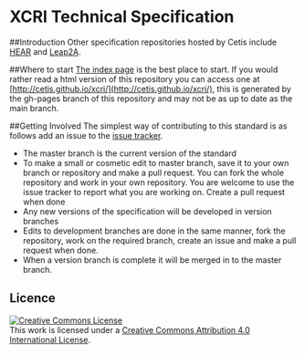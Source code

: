 # XCRI Technical Specification

##Introduction
 Other specification repositories hosted by Cetis include [HEAR](https://github.com/Cetis/hear/) and [Leap2A](https://github.com/Cetis/leap2a).

##Where to start
[The index page](https://github.com/Cetis/xcri/blob/master/xcri/index.md) is the best place to start. If you would rather read a html version of this repository you can access one at [http://cetis.github.io/xcri/](http://cetis.github.io/xcri/), this is generated by the gh-pages branch of this repository and may not be as up to date as the main branch.

##Getting Involved
The simplest way of contributing to this standard is as follows add an issue to the [issue tracker](https://github.com/Cetis/xcri/issues).

- The master branch is the current version of the standard
- To make a small or cosmetic edit to master branch, save it to your own branch or repository and make a pull request.  You can fork the whole repository and work in your own repository. You are welcome to use the issue tracker to report what you are working on. Create a pull request when done
- Any new versions of the specification will be developed in version branches
- Edits to development branches are done in the same manner, fork the repository, work on the required branch, create an issue and make a pull request when done.
- When a version branch is complete it will be merged in to the master branch.
 
## Licence
<a rel="license" href="http://creativecommons.org/licenses/by/4.0/"><img alt="Creative Commons License" style="border-width:0" src="https://i.creativecommons.org/l/by/4.0/88x31.png" /></a><br />This work is licensed under a <a rel="license" href="http://creativecommons.org/licenses/by/4.0/">Creative Commons Attribution 4.0 International License</a>.

